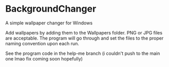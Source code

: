 # BackgroundChanger
A simple wallpaper changer for Windows

Add wallpapers by adding them to the Wallpapers folder.  PNG or JPG files are acceptable.  The program will go through and set the files to the proper naming convention upon each run.

See the program code in the help-me branch (i couldn't push to the main one lmao fix coming soon hopefully)

